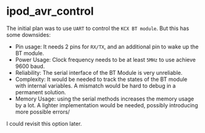 # ipod_avr_control
The initial plan was to use `UART` to control the `KCX BT module`. But this has some downsides:
- Pin usage: It needs 2 pins for `RX/TX`, and an additional pin to wake up the BT module.
- Power Usage: Clock frequency needs to be at least `5MHz` to use achieve 9600 baud.
- Reliability: The serial interface of the BT Module is very unreliable.
- Complexity: It would be needed to track the states of the BT module with internal variables. A mismatch would be hard to debug in a permanent solution.
- Memory Usage: using the serial methods increases the memory usage by a lot. A lighter implementation would be needed, possibly introducing more possible errors/

I could revisit this option later.